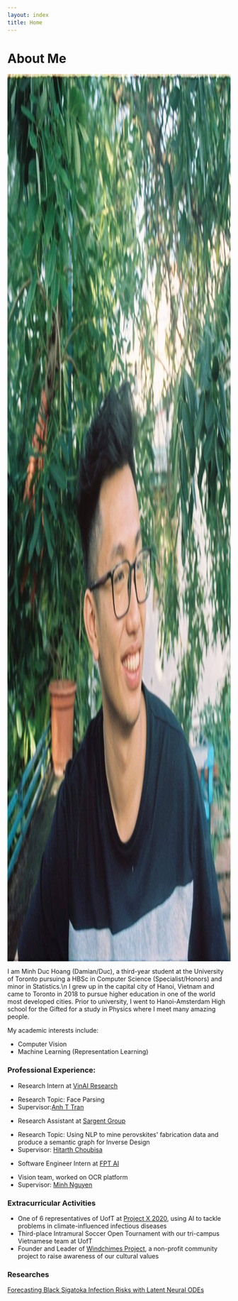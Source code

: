 ```yaml
---
layout: index
title: Home
---
```

# About Me 
<img alt="A picture of me" src="./profile.jpg" style="height: 50vh; display: block; margin: 1em auto;">
I am Minh Duc Hoang (Damian/Duc), a third-year student at the University of Toronto pursuing a HBSc in Computer Science (Specialist/Honors) and minor in Statistics.\n 
I grew up in the capital city of Hanoi, Vietnam and came to Toronto in 2018 to pursue higher education in one of the world most developed cities. Prior to university, I went to Hanoi-Amsterdam High school for the Gifted for a study in Physics where I meet many amazing people.

My academic interests include: 
+ Computer Vision
+ Machine Learning (Representation Learning)

### Professional Experience:

+ Research Intern at [VinAI Research](https://www.vinai.io/)
- Research Topic: Face Parsing
- Supervisor:[Anh T Tran](https://sites.google.com/site/anhttranusc/)
+ Research Assistant at [Sargent Group](https://light.utoronto.ca/)
- Research Topic: Using NLP to mine perovskites' fabrication data and produce a semantic graph for Inverse Design
- Supervisor: [Hitarth Choubisa](https://www.linkedin.com/in/choubisa/)
+ Software Engineer Intern at [FPT AI](https://fpt.ai/)
- Vision team, worked on OCR platform
- Supervisor: [Minh Nguyen](https://www.linkedin.com/in/minhnd3796/)

### Extracurricular Activities
+ One of 6 representatives of UofT at [Project X 2020](https://www.projectx2020.com/), using AI to tackle problems in climate-influenced infectious diseases
+ Third-place Intramural Soccer Open Tournament with our tri-campus Vietnamese team at UofT
+ Founder and Leader of [Windchimes Project](https://www.facebook.com/windchimesproject/), a non-profit community project to raise awareness of our cultural values

### Researches
[Forecasting Black Sigatoka Infection Risks with Latent Neural ODEs](https://arxiv.org/abs/2012.00752)